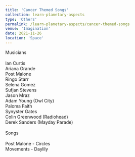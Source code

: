```yaml
---
title: 'Cancer Themed Songs'
collection: learn-planetary-aspects
type: 'Others'
permalink: /learn-planetary-aspects/cancer-themed-songs
venue: 'Imagination'
date: 2021-11-26
location: 'Space'
---
```


Musicians \
 \
Ian Curtis \
Ariana Grande \
Post Malone \
Ringo Starr \
Selena Gomez \
Sufjan Stevens \
Jason Mraz \
Adam Young (Owl City) \
Paloma Faith \
Synyster Gates \
Colin Greenwood (Radiohead) \
Derek Sanders (Mayday Parade) \
 \
Songs \
 \
Post Malone - Circles \
Movements - Daylily

